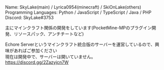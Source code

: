 Name: SkyLake(main) / Lyrica0954(minecraft) / SkiOnLake(others)  
Programming Languages: Python / JavaScript / TypeScript / Java / PHP  
Discord: SkyLake#3753  

主にマインクラフト関係の開発をしています(PocketMine-MPのプラグイン開発、リソースパック、アンチチートなど)

Echore Serverというマインクラフト統合版のサーバーを運営しているので、興味があればご参加ください  
現在は開発中で、サーバーは開いていません。  
https://discord.gg/2Zazyjcn7W
